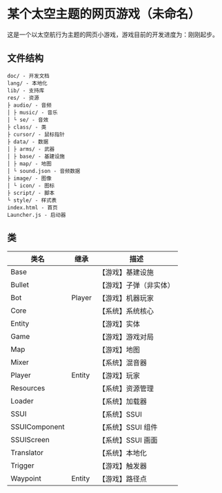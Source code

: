 # 某个太空主题的网页游戏（未命名）
这是一个以太空航行为主题的网页小游戏，游戏目前的开发进度为：刚刚起步。

## 文件结构
```
doc/ - 开发文档
lang/ - 本地化
lib/ - 支持库
res/ - 资源
├ audio/ - 音频
│ ├ music/ - 音乐
│ └ se/ - 音效
├ class/ - 类
├ cursor/ - 鼠标指针
├ data/ - 数据
│ ├ arms/ - 武器
│ ├ base/ - 基建设施
│ ├ map/ - 地图
│ └ sound.json - 音频数据
├ image/ - 图像
│ └ icon/ - 图标
├ script/ - 脚本
└ style/ - 样式表
index.html - 首页
Launcher.js - 启动器
```

## 类
| 类名 | 继承 | 描述 |
| - | - | - |
| Base | | 【游戏】基建设施 |
| Bullet | | 【游戏】子弹（非实体） |
| Bot | Player | 【游戏】机器玩家 |
| Core | | 【系统】系统核心 |
| Entity | | 【游戏】实体 |
| Game | | 【游戏】游戏对局 |
| Map | | 【游戏】地图 |
| Mixer | | 【系统】混音器 |
| Player | Entity | 【游戏】玩家 |
| Resources | | 【系统】资源管理 |
| Loader | | 【系统】加载器 |
| SSUI | | 【系统】SSUI |
| SSUIComponent | | 【系统】SSUI 组件 |
| SSUIScreen | | 【系统】SSUI 画面 |
| Translator | | 【系统】本地化 |
| Trigger | | 【游戏】触发器 |
| Waypoint | Entity | 【游戏】路径点 |